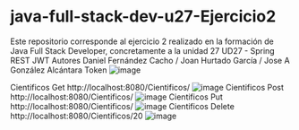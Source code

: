 # java-full-stack-dev-u27-Ejercicio2
Este repositorio corresponde al ejercicio 2 realizado en la formación de Java Full Stack Developer, concretamente a la unidad 27 UD27 - Spring REST JWT Autores Daniel Fernández Cacho / Joan Hurtado García / Jose A González Alcántara
Token
![image](https://user-images.githubusercontent.com/65864090/170473330-1b0a1aa3-4b61-4a41-8d56-8db215792158.png)

Cientificos Get
http://localhost:8080/Cientificos/
![image](https://user-images.githubusercontent.com/65864090/170473395-b61cd3f2-a4a0-4ebe-9fbe-263b36fa4ce8.png)
Cientificos Post
http://localhost:8080/Cientificos/
![image](https://user-images.githubusercontent.com/65864090/170473639-4f2cd59f-944b-40d7-8ecf-dfba9fae97e3.png)
Cientificos Put
http://localhost:8080/Cientificos/
![image](https://user-images.githubusercontent.com/65864090/170473769-94f86ce4-7701-4cd6-ae31-4dd98ac5cd20.png)
Cientificos Delete
http://localhost:8080/Cientificos/20
![image](https://user-images.githubusercontent.com/65864090/170473857-ab2e4731-a701-494f-a644-edc6ffd73aa2.png)
